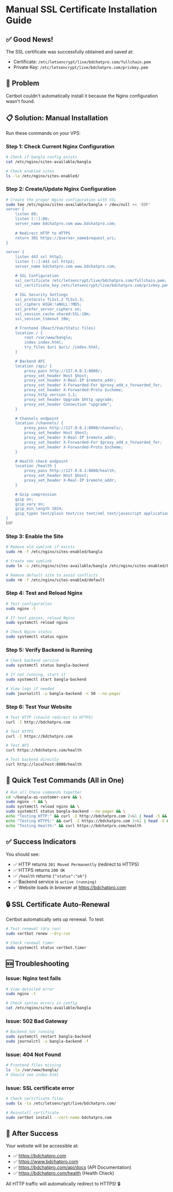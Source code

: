 # Manual SSL Certificate Installation Guide

## ✅ Good News!
The SSL certificate was successfully obtained and saved at:
- Certificate: `/etc/letsencrypt/live/bdchatpro.com/fullchain.pem`
- Private Key: `/etc/letsencrypt/live/bdchatpro.com/privkey.pem`

## 🔧 Problem
Certbot couldn't automatically install it because the Nginx configuration wasn't found.

## 📋 Solution: Manual Installation

Run these commands on your VPS:

### Step 1: Check Current Nginx Configuration

```bash
# Check if bangla config exists
cat /etc/nginx/sites-available/bangla

# Check enabled sites
ls -la /etc/nginx/sites-enabled/
```

### Step 2: Create/Update Nginx Configuration

```bash
# Create the proper Nginx configuration with SSL
sudo tee /etc/nginx/sites-available/bangla > /dev/null << 'EOF'
server {
    listen 80;
    listen [::]:80;
    server_name bdchatpro.com www.bdchatpro.com;
    
    # Redirect HTTP to HTTPS
    return 301 https://$server_name$request_uri;
}

server {
    listen 443 ssl http2;
    listen [::]:443 ssl http2;
    server_name bdchatpro.com www.bdchatpro.com;

    # SSL Configuration
    ssl_certificate /etc/letsencrypt/live/bdchatpro.com/fullchain.pem;
    ssl_certificate_key /etc/letsencrypt/live/bdchatpro.com/privkey.pem;
    
    # SSL Security Settings
    ssl_protocols TLSv1.2 TLSv1.3;
    ssl_ciphers HIGH:!aNULL:!MD5;
    ssl_prefer_server_ciphers on;
    ssl_session_cache shared:SSL:10m;
    ssl_session_timeout 10m;

    # Frontend (React/Vue/Static files)
    location / {
        root /var/www/bangla;
        index index.html;
        try_files $uri $uri/ /index.html;
    }

    # Backend API
    location /api/ {
        proxy_pass http://127.0.0.1:8000/;
        proxy_set_header Host $host;
        proxy_set_header X-Real-IP $remote_addr;
        proxy_set_header X-Forwarded-For $proxy_add_x_forwarded_for;
        proxy_set_header X-Forwarded-Proto $scheme;
        proxy_http_version 1.1;
        proxy_set_header Upgrade $http_upgrade;
        proxy_set_header Connection "upgrade";
    }

    # Channels endpoint
    location /channels/ {
        proxy_pass http://127.0.0.1:8000/channels/;
        proxy_set_header Host $host;
        proxy_set_header X-Real-IP $remote_addr;
        proxy_set_header X-Forwarded-For $proxy_add_x_forwarded_for;
        proxy_set_header X-Forwarded-Proto $scheme;
    }

    # Health check endpoint
    location /health {
        proxy_pass http://127.0.0.1:8000/health;
        proxy_set_header Host $host;
        proxy_set_header X-Real-IP $remote_addr;
    }

    # Gzip compression
    gzip on;
    gzip_vary on;
    gzip_min_length 1024;
    gzip_types text/plain text/css text/xml text/javascript application/x-javascript application/xml+rss application/json application/javascript;
}
EOF
```

### Step 3: Enable the Site

```bash
# Remove old symlink if exists
sudo rm -f /etc/nginx/sites-enabled/bangla

# Create new symlink
sudo ln -s /etc/nginx/sites-available/bangla /etc/nginx/sites-enabled/bangla

# Remove default site to avoid conflicts
sudo rm -f /etc/nginx/sites-enabled/default
```

### Step 4: Test and Reload Nginx

```bash
# Test configuration
sudo nginx -t

# If test passes, reload Nginx
sudo systemctl reload nginx

# Check Nginx status
sudo systemctl status nginx
```

### Step 5: Verify Backend is Running

```bash
# Check backend service
sudo systemctl status bangla-backend

# If not running, start it
sudo systemctl start bangla-backend

# View logs if needed
sudo journalctl -u bangla-backend -n 50 --no-pager
```

### Step 6: Test Your Website

```bash
# Test HTTP (should redirect to HTTPS)
curl -I http://bdchatpro.com

# Test HTTPS
curl -I https://bdchatpro.com

# Test API
curl https://bdchatpro.com/health

# Test backend directly
curl http://localhost:8000/health
```

## 🧪 Quick Test Commands (All in One)

```bash
# Run all these commands together
cd ~/bangla-ai-customer-care && \
sudo nginx -t && \
sudo systemctl reload nginx && \
sudo systemctl status bangla-backend --no-pager && \
echo "Testing HTTP:" && curl -I http://bdchatpro.com 2>&1 | head -5 && \
echo "Testing HTTPS:" && curl -I https://bdchatpro.com 2>&1 | head -5 && \
echo "Testing Health:" && curl https://bdchatpro.com/health
```

## ✅ Success Indicators

You should see:
- ✅ HTTP returns `301 Moved Permanently` (redirect to HTTPS)
- ✅ HTTPS returns `200 OK`
- ✅ `/health` returns `{"status":"ok"}`
- ✅ Backend service is `active (running)`
- ✅ Website loads in browser at https://bdchatpro.com

## 🔒 SSL Certificate Auto-Renewal

Certbot automatically sets up renewal. To test:

```bash
# Test renewal (dry run)
sudo certbot renew --dry-run

# Check renewal timer
sudo systemctl status certbot.timer
```

## 🆘 Troubleshooting

### Issue: Nginx test fails
```bash
# View detailed error
sudo nginx -t

# Check syntax errors in config
cat /etc/nginx/sites-available/bangla
```

### Issue: 502 Bad Gateway
```bash
# Backend not running
sudo systemctl restart bangla-backend
sudo journalctl -u bangla-backend -f
```

### Issue: 404 Not Found
```bash
# Frontend files missing
ls -la /var/www/bangla/
# Should see index.html
```

### Issue: SSL certificate error
```bash
# Check certificate files
sudo ls -la /etc/letsencrypt/live/bdchatpro.com/

# Reinstall certificate
sudo certbot install --cert-name bdchatpro.com
```

## 📱 After Success

Your website will be accessible at:
- ✅ https://bdchatpro.com
- ✅ https://www.bdchatpro.com
- ✅ https://bdchatpro.com/api/docs (API Documentation)
- ✅ https://bdchatpro.com/health (Health Check)

All HTTP traffic will automatically redirect to HTTPS! 🔒

